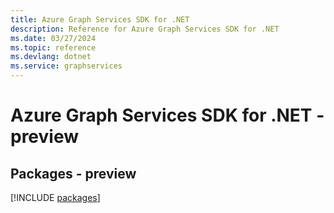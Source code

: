 ```yaml
---
title: Azure Graph Services SDK for .NET
description: Reference for Azure Graph Services SDK for .NET
ms.date: 03/27/2024
ms.topic: reference
ms.devlang: dotnet
ms.service: graphservices
---
```

# Azure Graph Services SDK for .NET - preview
## Packages - preview
[!INCLUDE [packages](graph-services-index.md)]